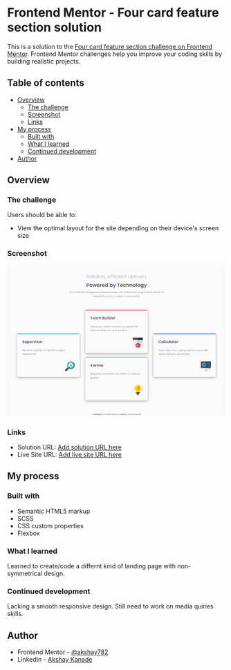 # Frontend Mentor - Four card feature section solution

This is a solution to the [Four card feature section challenge on Frontend Mentor](https://www.frontendmentor.io/challenges/four-card-feature-section-weK1eFYK). Frontend Mentor challenges help you improve your coding skills by building realistic projects.

## Table of contents

- [Overview](#overview)
  - [The challenge](#the-challenge)
  - [Screenshot](#screenshot)
  - [Links](#links)
- [My process](#my-process)
  - [Built with](#built-with)
  - [What I learned](#what-i-learned)
  - [Continued development](#continued-development)
- [Author](#author)

## Overview

### The challenge

Users should be able to:

- View the optimal layout for the site depending on their device's screen size

### Screenshot

![Desktop](../images/challenge_2.png)

### Links

- Solution URL: [Add solution URL here](https://your-solution-url.com)
- Live Site URL: [Add live site URL here](https://your-live-site-url.com)

## My process

### Built with

- Semantic HTML5 markup
- SCSS
- CSS custom properties
- Flexbox

### What I learned

Learned to create/code a differnt kind of landing page with non-symmetrical design.

### Continued development

Lacking a smooth responsive design. Still need to work on media quiries skills.

## Author

<!--
- Website - [Add your name here](https://www.your-site.com) -->

- Frontend Mentor - [@akshay782](https://www.frontendmentor.io/profile/akshay782)
- LinkedIn - [Akshay Kanade](https://www.linkedin.com/in/akshaykanade/)

